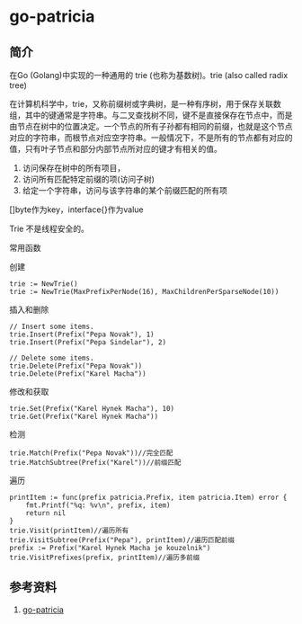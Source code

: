 # go-patricia

## 简介

在Go (Golang)中实现的一种通用的 trie (也称为基数树)。trie (also called radix tree)

在计算机科学中，trie，又称前缀树或字典树，是一种有序树，用于保存关联数组，其中的键通常是字符串。与二叉查找树不同，键不是直接保存在节点中，而是由节点在树中的位置决定。一个节点的所有子孙都有相同的前缀，也就是这个节点对应的字符串，而根节点对应空字符串。一般情况下，不是所有的节点都有对应的值，只有叶子节点和部分内部节点所对应的键才有相关的值。

1. 访问保存在树中的所有项目，
2. 访问所有匹配特定前缀的项(访问子树)
3. 给定一个字符串，访问与该字符串的某个前缀匹配的所有项

[]byte作为key，interface{}作为value

Trie 不是线程安全的。

常用函数

创建

```golang
trie := NewTrie()
trie := NewTrie(MaxPrefixPerNode(16), MaxChildrenPerSparseNode(10))
```

插入和删除

```golang
// Insert some items.
trie.Insert(Prefix("Pepa Novak"), 1)
trie.Insert(Prefix("Pepa Sindelar"), 2)

// Delete some items.
trie.Delete(Prefix("Pepa Novak"))
trie.Delete(Prefix("Karel Macha"))
```

修改和获取

```golang
trie.Set(Prefix("Karel Hynek Macha"), 10)
trie.Get(Prefix("Karel Hynek Macha"))
```

检测

```golang
trie.Match(Prefix("Pepa Novak"))//完全匹配
trie.MatchSubtree(Prefix("Karel"))//前缀匹配
```

遍历

```golang
printItem := func(prefix patricia.Prefix, item patricia.Item) error {
    fmt.Printf("%q: %v\n", prefix, item)
    return nil
}
trie.Visit(printItem)//遍历所有
trie.VisitSubtree(Prefix("Pepa"), printItem)//遍历匹配前缀
prefix := Prefix("Karel Hynek Macha je kouzelnik")
trie.VisitPrefixes(prefix, printItem)//遍历多前缀

```

## 参考资料

1. [go-patricia](https://github.com/tchap/go-patricia)